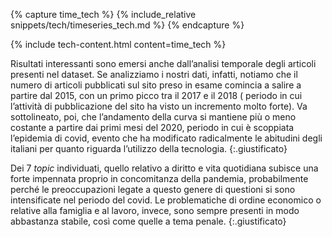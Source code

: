 


{% capture time_tech %}
{% include_relative snippets/tech/timeseries_tech.md %}
{% endcapture %}

{% include tech-content.html content=time_tech %}

<p class="spazio"> </p>
<p class="spazio"> </p>

Risultati interessanti sono emersi anche dall’analisi temporale degli articoli presenti nel dataset. Se analizziamo i nostri dati, infatti, notiamo che il numero di articoli pubblicati sul sito preso in esame comincia a salire a partire dal 2015, con un primo picco tra il 2017 e il 2018 ( periodo in cui l’attività di pubblicazione del sito ha visto un incremento molto forte). Va sottolineato, poi, che l’andamento della curva si mantiene più o meno costante a partire dai primi mesi del 2020, periodo in cui è scoppiata l’epidemia di covid, evento che ha modificato radicalmente le abitudini degli italiani per quanto riguarda l’utilizzo della tecnologia. 
{:.giustificato}


Dei 7 _topic_ individuati, quello relativo a diritto e vita quotidiana subisce una forte impennata proprio in concomitanza della pandemia, probabilmente perché le preoccupazioni legate a questo genere di questioni si sono intensificate nel periodo del covid. Le problematiche di ordine economico o relative alla famiglia e al lavoro, invece, sono sempre presenti in modo abbastanza stabile, così come quelle a tema penale.
{:.giustificato}
